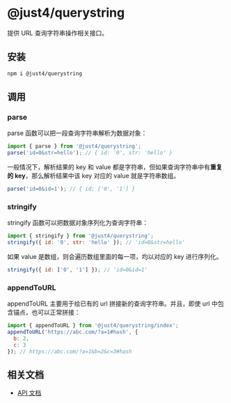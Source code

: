 # @just4/querystring

提供 URL 查询字符串操作相关接口。

## 安装

```bash
npm i @just4/querystring
```

## 调用

### parse

parse 函数可以把一段查询字符串解析为数据对象：

```javascript
import { parse } from '@just4/querystring';
parse('id=0&str=hello'); // { id: '0', str: 'hello' }
```

一般情况下，解析结果的 key 和 value 都是字符串，但如果查询字符串中有**重复的 key**，那么解析结果中该 key 对应的 value 就是字符串数组。

```javascript
parse('id=0&id=1'); // { id: ['0', '1'] }
```

### stringify

stringify 函数可以把数据对象序列化为查询字符串：

```javascript
import { stringify } from '@just4/querystring';
stringify({ id: '0', str: 'hello' }); // 'id=0&str=hello'
```

如果 value 是数组，则会遍历数组里面的每一项，均以对应的 key 进行序列化。

```javascript
stringify({ id: ['0', '1'] }); // 'id=0&id=1'
```

### appendToURL

appendToURL 主要用于给已有的 url 拼接新的查询字符串。并且，即使 url 中包含锚点，也可以正常拼接：

```javascript
import { appendToURL } from '@just4/querystring/index';
appendToURL('https://abc.com/?a=1#hash', {
  b: 2,
  c: 3
}); // https://abc.com/?a=1&b=2&c=3#hash
```

## 相关文档
- [API 文档](https://heeroluo.github.io/just4/querystring/index.html)
